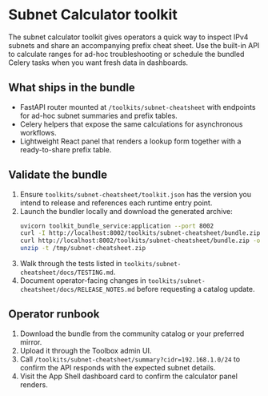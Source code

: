 # Subnet Calculator toolkit

The subnet calculator toolkit gives operators a quick way to inspect IPv4
subnets and share an accompanying prefix cheat sheet. Use the built-in API to
calculate ranges for ad-hoc troubleshooting or schedule the bundled Celery tasks
when you want fresh data in dashboards.

## What ships in the bundle

- FastAPI router mounted at `/toolkits/subnet-cheatsheet` with endpoints for
  ad-hoc subnet summaries and prefix tables.
- Celery helpers that expose the same calculations for asynchronous workflows.
- Lightweight React panel that renders a lookup form together with a
  ready-to-share prefix table.

## Validate the bundle

1. Ensure `toolkits/subnet-cheatsheet/toolkit.json` has the version you intend
   to release and references each runtime entry point.
2. Launch the bundler locally and download the generated archive:
   ```bash
   uvicorn toolkit_bundle_service:application --port 8002
   curl -I http://localhost:8002/toolkits/subnet-cheatsheet/bundle.zip
   curl http://localhost:8002/toolkits/subnet-cheatsheet/bundle.zip -o /tmp/subnet-cheatsheet.zip
   unzip -t /tmp/subnet-cheatsheet.zip
   ```
3. Walk through the tests listed in `toolkits/subnet-cheatsheet/docs/TESTING.md`.
4. Document operator-facing changes in
   `toolkits/subnet-cheatsheet/docs/RELEASE_NOTES.md` before requesting a
   catalog update.

## Operator runbook

1. Download the bundle from the community catalog or your preferred mirror.
2. Upload it through the Toolbox admin UI.
3. Call `/toolkits/subnet-cheatsheet/summary?cidr=192.168.1.0/24` to confirm the
   API responds with the expected subnet details.
4. Visit the App Shell dashboard card to confirm the calculator panel renders.
